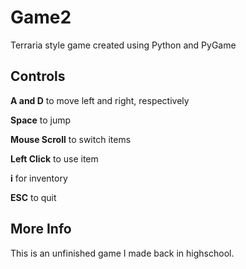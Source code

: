 # Game2
Terraria style game created using Python and PyGame

## Controls
**A and D** to move left and right, respectively

**Space** to jump

**Mouse Scroll** to switch items

**Left Click** to use item

**i** for inventory

**ESC** to quit

## More Info
This is an unfinished game I made back in highschool.
